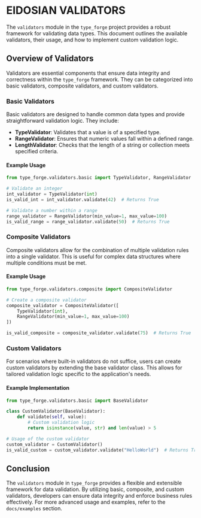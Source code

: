 # EIDOSIAN VALIDATORS

The `validators` module in the `type_forge` project provides a robust framework for validating data types. This document outlines the available validators, their usage, and how to implement custom validation logic.

## Overview of Validators

Validators are essential components that ensure data integrity and correctness within the `type_forge` framework. They can be categorized into basic validators, composite validators, and custom validators.

### Basic Validators

Basic validators are designed to handle common data types and provide straightforward validation logic. They include:

- **TypeValidator**: Validates that a value is of a specified type.
- **RangeValidator**: Ensures that numeric values fall within a defined range.
- **LengthValidator**: Checks that the length of a string or collection meets specified criteria.

#### Example Usage

```python
from type_forge.validators.basic import TypeValidator, RangeValidator

# Validate an integer
int_validator = TypeValidator(int)
is_valid_int = int_validator.validate(42)  # Returns True

# Validate a number within a range
range_validator = RangeValidator(min_value=1, max_value=100)
is_valid_range = range_validator.validate(50)  # Returns True
```

### Composite Validators

Composite validators allow for the combination of multiple validation rules into a single validator. This is useful for complex data structures where multiple conditions must be met.

#### Example Usage

```python
from type_forge.validators.composite import CompositeValidator

# Create a composite validator
composite_validator = CompositeValidator([
    TypeValidator(int),
    RangeValidator(min_value=1, max_value=100)
])

is_valid_composite = composite_validator.validate(75)  # Returns True
```

### Custom Validators

For scenarios where built-in validators do not suffice, users can create custom validators by extending the base validator class. This allows for tailored validation logic specific to the application's needs.

#### Example Implementation

```python
from type_forge.validators.basic import BaseValidator

class CustomValidator(BaseValidator):
    def validate(self, value):
        # Custom validation logic
        return isinstance(value, str) and len(value) > 5

# Usage of the custom validator
custom_validator = CustomValidator()
is_valid_custom = custom_validator.validate("HelloWorld")  # Returns True
```

## Conclusion

The `validators` module in `type_forge` provides a flexible and extensible framework for data validation. By utilizing basic, composite, and custom validators, developers can ensure data integrity and enforce business rules effectively. For more advanced usage and examples, refer to the `docs/examples` section.